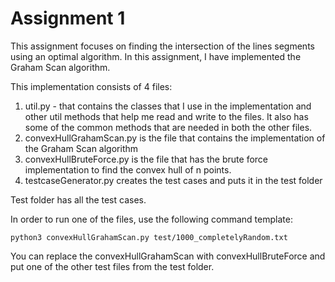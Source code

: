# Assignment 1

This assignment focuses on finding the intersection of the lines segments using an optimal algorithm. In this assignment, I have implemented the Graham Scan algorithm.

This implementation consists of 4 files:
1. util.py - that contains the classes that I use in the implementation and other util methods that help me read and write to the files. It also has some of the common methods that are needed in both the other files.
2. convexHullGrahamScan.py is the file that contains the implementation of the Graham Scan algorithm
3. convexHullBruteForce.py is the file that has the brute force implementation to find the convex hull of n points.
4. testcaseGenerator.py creates the test cases and puts it in the test folder

Test folder has all the test cases.

In order to run one of the files, use the following command template:

``` python3 convexHullGrahamScan.py test/1000_completelyRandom.txt ```

You can replace the convexHullGrahamScan with convexHullBruteForce and put one of the other test files from the test folder.

